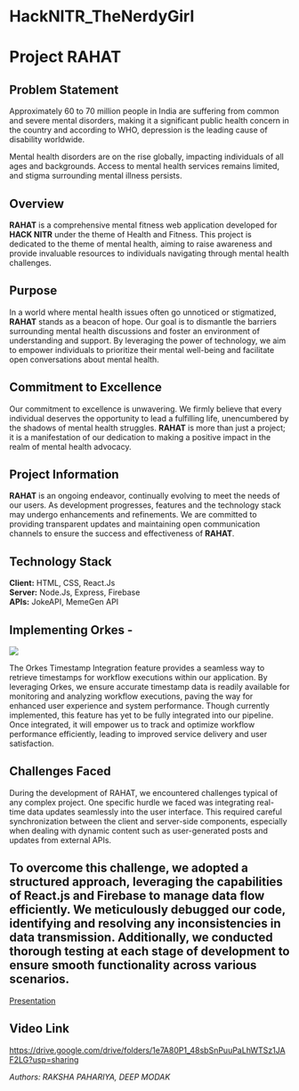 # HackNITR_TheNerdyGirl

# Project RAHAT

## Problem Statement
Approximately 60 to 70 million people in India are suffering from common and severe mental disorders, making it a significant public health concern in the country and according to WHO, depression is the leading cause of disability worldwide.

Mental health disorders are on the rise globally, impacting individuals of all ages and backgrounds.
Access to mental health services remains limited, and stigma surrounding mental illness persists.


## Overview

**RAHAT** is a comprehensive mental fitness web application developed for **HACK NITR** under the theme of Health and Fitness. This project is dedicated to the theme of mental health, aiming to raise awareness and provide invaluable resources to individuals navigating through mental health challenges. 

## Purpose

In a world where mental health issues often go unnoticed or stigmatized, **RAHAT** stands as a beacon of hope. Our goal is to dismantle the barriers surrounding mental health discussions and foster an environment of understanding and support. By leveraging the power of technology, we aim to empower individuals to prioritize their mental well-being and facilitate open conversations about mental health.

## Commitment to Excellence

Our commitment to excellence is unwavering. We firmly believe that every individual deserves the opportunity to lead a fulfilling life, unencumbered by the shadows of mental health struggles. **RAHAT** is more than just a project; it is a manifestation of our dedication to making a positive impact in the realm of mental health advocacy.

## Project Information

**RAHAT** is an ongoing endeavor, continually evolving to meet the needs of our users. As development progresses, features and the technology stack may undergo enhancements and refinements. We are committed to providing transparent updates and maintaining open communication channels to ensure the success and effectiveness of **RAHAT**.

## Technology Stack

**Client:** HTML, CSS, React.Js  
**Server:** Node.Js, Express, Firebase  
**APIs:** JokeAPI, MemeGen API

## Implementing Orkes - 

![](https://lh7-us.googleusercontent.com/t01TM7Ps9olH22IYNO_QTBhxifNQCS5qtv-cpwY3TBefZU-ZV9oZaP8LUynw1NBIftM1RomBbLKnld8lKpvFP_90JhPI9HWAI0wx4o5bNUUS80TVGFUMVotYGG5OSZWDKm-uEMlNGAiDiabfOWJaBYk)

The Orkes Timestamp Integration feature provides a seamless way to retrieve timestamps for workflow executions within our application. By leveraging Orkes, we ensure accurate timestamp data is readily available for monitoring and analyzing workflow executions, paving the way for enhanced user experience and system performance. Though currently implemented, this feature has yet to be fully integrated into our pipeline. Once integrated, it will empower us to track and optimize workflow performance efficiently, leading to improved service delivery and user satisfaction. 

## Challenges Faced
During the development of RAHAT, we encountered challenges typical of any complex project. One specific hurdle we faced was integrating real-time data updates seamlessly into the user interface. This required careful synchronization between the client and server-side components, especially when dealing with dynamic content such as user-generated posts and updates from external APIs.

To overcome this challenge, we adopted a structured approach, leveraging the capabilities of React.js and Firebase to manage data flow efficiently. We meticulously debugged our code, identifying and resolving any inconsistencies in data transmission. Additionally, we conducted thorough testing at each stage of development to ensure smooth functionality across various scenarios.
---

[Presentation](Pitch_Presentation.pdf)

## Video Link 

https://drive.google.com/drive/folders/1e7A80P1_48sbSnPuuPaLhWTSz1JAF2LG?usp=sharing

*Authors: RAKSHA PAHARIYA, DEEP MODAK*